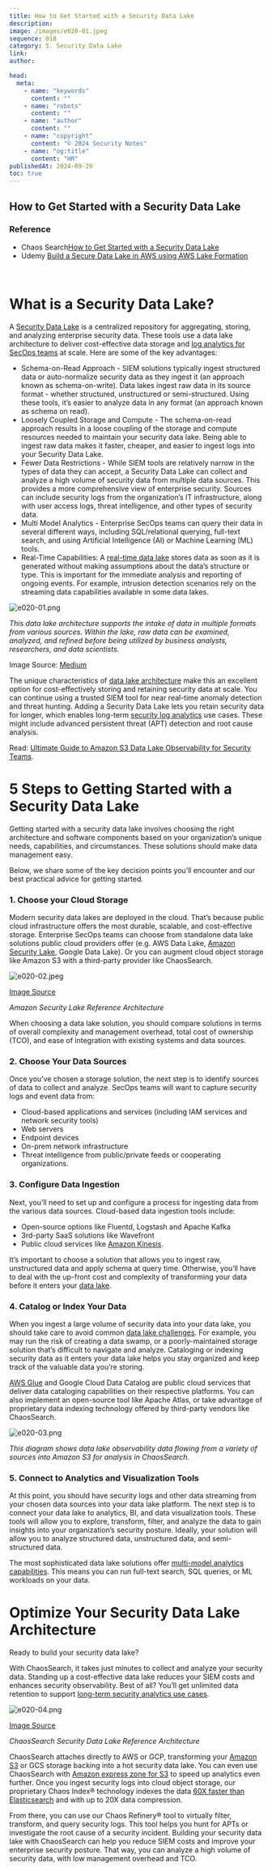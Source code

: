 ```yaml
---
title: How to Get Started with a Security Data Lake
description:
image: /images/e020-01.jpeg
sequence: 018
category: 5. Security Data Lake
link:
author:

head:
  meta:
    - name: "keywords"
      content: ""
    - name: "robots"
      content: ""
    - name: "author"
      content: ""
    - name: "copyright"
      content: "© 2024 Security Notes"
    - name: "og:title"
      content: "HR"
publishedAt: 2024-09-29
toc: true
---
```


## How to Get Started with a Security Data Lake

### Reference

- Chaos Search<a href="https://www.chaossearch.io/blog/security-data-lake-start-guide">How to Get Started with a Security Data Lake</a>
- Udemy <a href="https://www.udemy.com/course/build-a-secure-data-lake-in-aws-using-aws-lake-formation/?couponCode=OF83024F">Build a Secure Data Lake in AWS using AWS Lake Formation</a>

<br>

# What is a Security Data Lake?

A [Security Data Lake](https://www.youtube.com/watch?v=fKGhscpwN-k) is a centralized repository for aggregating, storing, and analyzing enterprise security data. These tools use a data lake architecture to deliver cost-effective data storage and [log analytics for SecOps teams](https://www.chaossearch.io/blog/log-analytics-for-secops-enterprise-cybersecurity) at scale. Here are some of the key advantages:

- Schema-on-Read Approach - SIEM solutions typically ingest structured data or auto-normalize security data as they ingest it (an approach known as schema-on-write). Data lakes ingest raw data in its source format - whether structured, unstructured or semi-structured. Using these tools, it’s easier to analyze data in any format (an approach known as schema on read).
- Loosely Coupled Storage and Compute - The schema-on-read approach results in a loose coupling of the storage and compute resources needed to maintain your security data lake. Being able to ingest raw data makes it faster, cheaper, and easier to ingest logs into your Security Data Lake.
- Fewer Data Restrictions - While SIEM tools are relatively narrow in the types of data they can accept, a Security Data Lake can collect and analyze a high volume of security data from multiple data sources. This provides a more comprehensive view of enterprise security. Sources can include security logs from the organization’s IT infrastructure, along with user access logs, threat intelligence, and other types of security data.
- Multi Model Analytics - Enterprise SecOps teams can query their data in several different ways, including SQL/relational querying, full-text search, and using Artificial Intelligence (AI) or Machine Learning (ML) tools.
- Real-Time Capabilities: A [real-time data lake](https://www.chaossearch.io/blog/what-is-a-real-time-data-lake) stores data as soon as it is generated without making assumptions about the data’s structure or type. This is important for the immediate analysis and reporting of ongoing events. For example, intrusion detection scenarios rely on the streaming data capabilities available in some data lakes.

![e020-01.png](/images/e020-01.png)

_This data lake architecture supports the intake of data in multiple formats from various sources. Within the lake, raw data can be examined, analyzed, and refined before being utilized by business analysts, researchers, and data scientists._

Image Source: [Medium](https://osinger.medium.com/three-reasons-to-build-a-security-data-lake-75d74ff10c6a)

The unique characteristics of [data lake architecture](https://www.chaossearch.io/blog/data-lake-architecture) make this an excellent option for cost-effectively storing and retaining security data at scale. You can continue using a trusted SIEM tool for near real-time anomaly detection and threat hunting. Adding a Security Data Lake lets you retain security data for longer, which enables long-term [security log analytics](https://www.chaossearch.io/blog/log-analytics-for-secops-teams) use cases. These might include advanced persistent threat (APT) detection and root cause analysis.

Read: [Ultimate Guide to Amazon S3 Data Lake Observability for Security Teams](https://www.chaossearch.io/blog/security-data-lake-observability).

# 5 Steps to Getting Started with a Security Data Lake

Getting started with a security data lake involves choosing the right architecture and software components based on your organization’s unique needs, capabilities, and circumstances. These solutions should make data management easy.

Below, we share some of the key decision points you’ll encounter and our best practical advice for getting started.

### **1. Choose your Cloud Storage**

Modern security data lakes are deployed in the cloud. That’s because public cloud infrastructure offers the most durable, scalable, and cost-effective storage. Enterprise SecOps teams can choose from standalone data lake solutions public cloud providers offer (e.g. AWS Data Lake, [Amazon Security Lake](https://www.chaossearch.io/platform/integrations/amazon-security-lake), Google Data Lake). Or you can augment cloud object storage like Amazon S3 with a third-party provider like ChaosSearch.

![e020-02.jpeg](/images/e020-02.jpeg)

[Image Source](https://aws.amazon.com/blogs/aws/preview-amazon-security-lake-a-purpose-built-customer-owned-data-lake-service/)

_Amazon Security Lake Reference Architecture_

When choosing a data lake solution, you should compare solutions in terms of overall complexity and management overhead, total cost of ownership (TCO), and ease of integration with existing systems and data sources.

### **2. Choose Your Data Sources**

Once you’ve chosen a storage solution, the next step is to identify sources of data to collect and analyze. SecOps teams will want to capture security logs and event data from:

- Cloud-based applications and services (including IAM services and network security tools)
- Web servers
- Endpoint devices
- On-prem network infrastructure
- Threat intelligence from public/private feeds or cooperating organizations.

### **3. Configure Data Ingestion**

Next, you’ll need to set up and configure a process for ingesting data from the various data sources. Cloud-based data ingestion tools include:

- Open-source options like Fluentd, Logstash and Apache Kafka
- 3rd-party SaaS solutions like Wavefront
- Public cloud services like [Amazon Kinesis](https://aws.amazon.com/kinesis/).

It’s important to choose a solution that allows you to ingest raw, unstructured data and apply schema at query time. Otherwise, you’ll have to deal with the up-front cost and complexity of transforming your data before it enters your [data lake](https://www.chaossearch.io/blog/data-lake-best-practices).

### **4. Catalog or Index Your Data**

When you ingest a large volume of security data into your data lake, you should take care to avoid common [data lake challenges](https://www.chaossearch.io/blog/data-lake-challenges-build-strategy). For example, you may run the risk of creating a data swamp, or a poorly-maintained storage solution that’s difficult to navigate and analyze. Cataloging or indexing security data as it enters your data lake helps you stay organized and keep track of the valuable data you’re storing.

[AWS Glue](https://aws.amazon.com/glue/) and Google Cloud Data Catalog are public cloud services that deliver data cataloging capabilities on their respective platforms. You can also implement an open-source tool like Apache Atlas, or take advantage of proprietary data indexing technology offered by third-party vendors like ChaosSearch.

![e020-03.png](/images/e020-03.png)

_This diagram shows data lake observability data flowing from a variety of sources into Amazon S3 for analysis in ChaosSearch._

### **5. Connect to Analytics and Visualization Tools**

At this point, you should have security logs and other data streaming from your chosen data sources into your data lake platform. The next step is to connect your data lake to analytics, BI, and data visualization tools. These tools will allow you to explore, transform, filter, and analyze the data to gain insights into your organization’s security posture. Ideally, your solution will allow you to analyze structured data, unstructured data, and semi-structured data.

The most sophisticated data lake solutions offer [multi-model analytics capabilities](https://www.chaossearch.io/blog/why-enterprises-need-a-true-multi-model-platform). This means you can run full-text search, SQL queries, or ML workloads on your data.

# Optimize Your Security Data Lake Architecture

Ready to build your security data lake?

With ChaosSearch, it takes just minutes to collect and analyze your security data. Standing up a cost-effective data lake reduces your SIEM costs and enhances security observability. Best of all? You’ll get unlimited data retention to support [long-term security analytics use cases](https://www.chaossearch.io/blog/log-analytics-and-telemetry-data).

![e020-04.png](/images/e020-04.png)

[Image Source](https://www.chaossearch.io/)

_ChaosSearch Security Data Lake Reference Architecture_

ChaosSearch attaches directly to AWS or GCP, transforming your [Amazon S3](https://www.chaossearch.io/blog/amazon-aws-s3-object-storage-analytics) or GCS storage backing into a hot security data lake. You can even use ChaosSearch with [Amazon express zone for S3](https://www.chaossearch.io/blog/amazon-s3-express-one-zone-analytics) to speed up analytics even further. Once you ingest security logs into cloud object storage, our proprietary Chaos Index® technology indexes the data [60X faster than Elasticsearch](https://www.chaossearch.io/use-cases/elasticsearch-replacement) and with up to 20X data compression.

From there, you can use our Chaos Refinery® tool to virtually filter, transform, and query security logs. This tool helps you hunt for APTs or investigate the root cause of a security incident. Building your security data lake with ChaosSearch can help you reduce SIEM costs and improve your enterprise security posture. That way, you can analyze a high volume of security data, with low management overhead and TCO.
